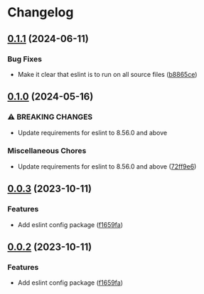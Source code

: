 # Changelog

## [0.1.1](https://github.com/case-contract-testing/contract-case/compare/@contract-case/eslint-config-case-maintainer-v0.1.0...@contract-case/eslint-config-case-maintainer-v0.1.1) (2024-06-11)


### Bug Fixes

* Make it clear that eslint is to run on all source files ([b8865ce](https://github.com/case-contract-testing/contract-case/commit/b8865ce9e5991c8cbafa479e19597677b6da7300))

## [0.1.0](https://github.com/case-contract-testing/contract-case/compare/@contract-case/eslint-config-case-maintainer-v0.0.3...@contract-case/eslint-config-case-maintainer-v0.1.0) (2024-05-16)


### ⚠ BREAKING CHANGES

* Update requirements for eslint to 8.56.0 and above

### Miscellaneous Chores

* Update requirements for eslint to 8.56.0 and above ([72ff9e6](https://github.com/case-contract-testing/contract-case/commit/72ff9e65a1d79ce44955f26e466cf96839ed771e))

## [0.0.3](https://github.com/case-contract-testing/contract-case/compare/@contract-case/eslint-config-case-maintainer-v0.0.2...@contract-case/eslint-config-case-maintainer-v0.0.3) (2023-10-11)


### Features

* Add eslint config package ([f1659fa](https://github.com/case-contract-testing/contract-case/commit/f1659fa0035e69d64f7f7ecb49c977c377d3fceb))

## [0.0.2](https://github.com/case-contract-testing/contract-case/compare/@contract-case/eslint-config-case-maintainer-v0.0.1...@contract-case/eslint-config-case-maintainer-v0.0.2) (2023-10-11)


### Features

* Add eslint config package ([f1659fa](https://github.com/case-contract-testing/contract-case/commit/f1659fa0035e69d64f7f7ecb49c977c377d3fceb))

